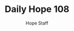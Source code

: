 ---
image: /assets/img/daily-hope-default-artwork.png
title: Daily Hope 108
number: 108
categories:
  - Daily Hope
author: Hope Staff
notes: Daily Hope 108
embed: >-
  <iframe style="border-radius:12px" src="https://open.spotify.com/embed/episode/2KaoX0Al1zKGpRFRilMWCi?utm_source=generator" width="100%" height="352" frameBorder="0" allowfullscreen="" allow="autoplay; clipboard-write; encrypted-media; fullscreen; picture-in-picture" loading="lazy"></iframe>
---